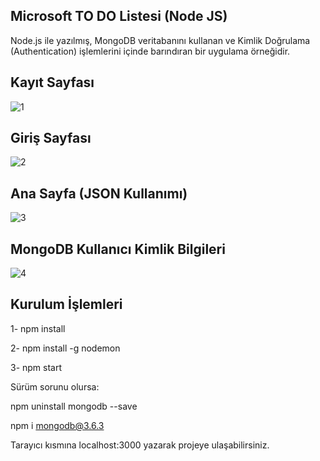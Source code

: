 ## Microsoft TO DO Listesi (Node JS) 
Node.js ile yazılmış, MongoDB veritabanını kullanan ve Kimlik Doğrulama (Authentication) işlemlerini içinde barındıran bir uygulama örneğidir.
## Kayıt Sayfası
![1](https://user-images.githubusercontent.com/74494292/131262235-1c41cf88-c707-4c4d-869f-505ac0d13da8.PNG)

## Giriş Sayfası
![2](https://user-images.githubusercontent.com/74494292/131262240-c954824f-1098-499e-90f5-53750f52e544.PNG)

## Ana Sayfa (JSON Kullanımı)
![3](https://user-images.githubusercontent.com/74494292/131262243-0bfc0e3c-e39a-4bc3-a70e-b89d407f253f.PNG)

## MongoDB Kullanıcı Kimlik Bilgileri
![4](https://user-images.githubusercontent.com/74494292/131262245-3230a481-4978-4482-ab3e-f5fd7195ea3b.PNG)

## Kurulum İşlemleri
1- npm install

2- npm install -g nodemon

3- npm start

Sürüm sorunu olursa:

npm uninstall mongodb --save

npm i mongodb@3.6.3

Tarayıcı kısmına localhost:3000 yazarak projeye ulaşabilirsiniz.
